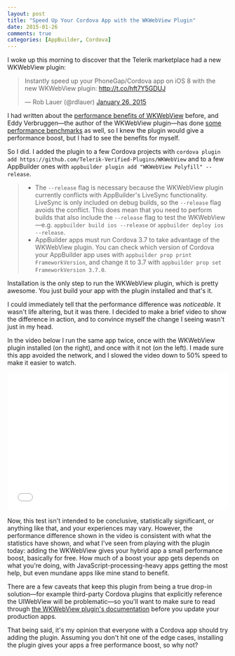 ```yaml
---
layout: post
title: "Speed Up Your Cordova App with the WKWebView Plugin"
date: 2015-01-26
comments: true
categories: [AppBuilder, Cordova]
---
```


I woke up this morning to discover that the Telerik marketplace had a new WKWebView plugin:

<blockquote class="twitter-tweet" lang="en"><p>Instantly speed up your PhoneGap/Cordova app on iOS 8 with the new WKWebView plugin: <a href="http://t.co/hft7Y5GDUJ">http://t.co/hft7Y5GDUJ</a></p>&mdash; Rob Lauer (@rdlauer) <a href="https://twitter.com/rdlauer/status/559713567315075072">January 26, 2015</a></blockquote>

I had written about the [performance benefits of WKWebView](http://developer.telerik.com/featured/why-ios-8s-wkwebview-is-a-big-deal-for-hybrid-development/) before, and Eddy Verbruggen—the author of the WKWebView plugin—has done [some performance benchmarks](https://twitter.com/eddyverbruggen/status/531192220498792448) as well, so I knew the plugin would give a performance boost, but I had to see the benefits for myself.

<!-- more -->

So I did. I added the plugin to a few Cordova projects with `cordova plugin add https://github.com/Telerik-Verified-Plugins/WKWebView` and to a few AppBuilder ones with `appbuilder plugin add "WKWebView Polyfill" --release`.

<blockquote>
	<ul>
		<li>The <code>--release</code> flag is necessary because the WKWebView plugin currently conflicts with AppBuilder's LiveSync functionality. LiveSync is only included on debug builds, so the <code>--release</code> flag avoids the conflict. This does mean that you need to perform builds that also include the <code>--release</code> flag to test the WKWebView—e.g. <code>appbuilder build ios --release</code> or <code>appbuilder deploy ios --release</code>.</li>
		<li>AppBuilder apps must run Cordova 3.7 to take advantage of the WKWebView plugin. You can check which version of Cordova your AppBuilder app uses with <code>appbuilder prop print FrameworkVersion</code>, and change it to 3.7 with <code>appbuilder prop set FrameworkVersion 3.7.0</code>.</li>
	</ul>
</blockquote>

Installation is the only step to run the WKWebView plugin, which is pretty awesome. You just build your app with the plugin installed and that's it.

I could immediately tell that the performance difference was *noticeable*. It wasn't life altering, but it was there. I decided to make a brief video to show the difference in action, and to convince myself the change I seeing wasn't just in my head.

In the video below I run the same app twice, once with the WKWebView plugin installed (on the right), and once with it not (on the left). I made sure this app avoided the network, and I slowed the video down to 50% speed to make it easier to watch.

<iframe width="100%" height="315" src="//www.youtube.com/embed/4jYAjhYyH74" frameborder="0" allowfullscreen></iframe>

Now, this test isn't intended to be conclusive, statistically significant, or anything like that, and your experiences may vary. However, the performance difference shown in the video is consistent with what the statistics have shown, and what I've seen from playing with the plugin today: adding the WKWebView gives your hybrid app a small performance boost, basically for free. How much of a boost your app gets depends on what you're doing, with JavaScript-processing-heavy apps getting the most help, but even mundane apps like mine stand to benefit.

There are a few caveats that keep this plugin from being a true drop-in solution—for example third-party Cordova plugins that explicitly reference the UIWebView will be problematic—so you'll want to make sure to read through [the WKWebView plugin's documentation](http://plugins.telerik.com/plugin/wkwebview) before you update your production apps.

That being said, it's my opinion that everyone with a Cordova app should try adding the plugin. Assuming you don't hit one of the edge cases, installing the plugin gives your apps a free performance boost, so why not?
